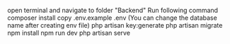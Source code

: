open terminal and navigate to folder "Backend"
Run following command
    composer install
    copy .env.example .env (You can change the database name after creating env file)
    php artisan key:generate
    php artisan migrate
    npm install
    npm run dev
    php artisan serve